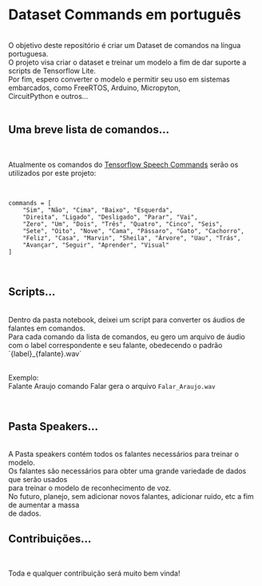 # Dataset Commands em português

<br>
O objetivo deste repositório é criar um Dataset de comandos na língua portuguesa.
<br>
O projeto visa criar o dataset e treinar um modelo a fim de dar suporte a scripts de Tensorflow Lite.
<br>
Por fim, espero converter o modelo e permitir seu uso em sistemas embarcados, como FreeRTOS, Arduino, Micropyton,
<br>
CircuitPython e outros...

<br>
<br>

## Uma breve lista de comandos...

<br>

Atualmente os comandos do [Tensorflow Speech Commands](https://developer.ibm.com/exchanges/data/all/speech-commands/) serão os
utilizados por este projeto:

<br>

```
commands = [
    "Sim", "Não", "Cima", "Baixo", "Esquerda",
    "Direita", "Ligado", "Desligado", "Parar", "Vai",
    "Zero", "Um", "Dois", "Três", "Quatro", "Cinco", "Seis",
    "Sete", "Oito", "Nove", "Cama", "Pássaro", "Gato", "Cachorro", 
    "Feliz", "Casa", "Marvin", "Sheila", "Árvore", "Uau", "Trás", 
    "Avançar", "Seguir", "Aprender", "Visual"
]
```

<br>

## Scripts...

<br>
Dentro da pasta notebook, deixei um script para converter os áudios de falantes em comandos.
<br>
Para cada comando da lista de comandos, eu gero um arquivo de áudio com o label correspondente e seu falante, obedecendo o padrão
<br>
`{label}_{falante}.wav`
<br>
<br>

Exemplo:
<br>
Falante Araujo comando Falar gera o arquivo `Falar_Araujo.wav`

<br>

## Pasta Speakers...

<br>
A Pasta speakers contém todos os falantes necessários para treinar o modelo.
<br>
Os falantes são necessários para obter uma grande variedade de dados que serão usados
<br>
para treinar o modelo de reconhecimento de voz.
<br>
No futuro, planejo, sem adicionar novos falantes, adicionar ruído, etc a fim de aumentar a massa
<br>
de dados.

<br>

## Contribuições...

<br>

Toda e qualquer contribuição será muito bem vinda!

<br>